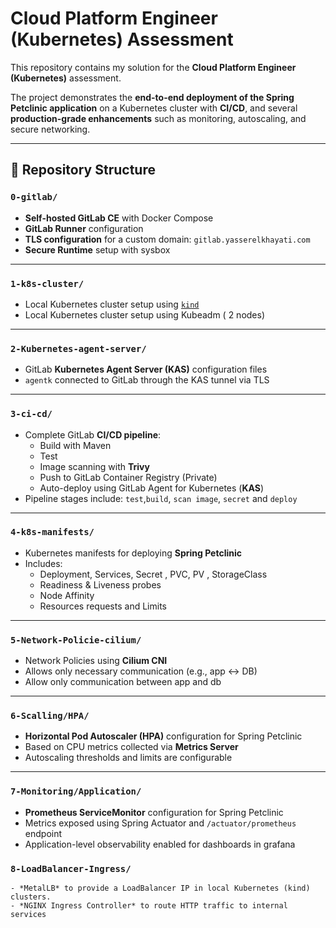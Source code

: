 # Cloud Platform Engineer (Kubernetes) Assessment

This repository contains my solution for the **Cloud Platform Engineer (Kubernetes)** assessment.

The project demonstrates the **end-to-end deployment of the Spring Petclinic application** on a Kubernetes cluster with **CI/CD**, and several **production-grade enhancements** such as monitoring, autoscaling, and secure networking.

---

## 📂 Repository Structure

### `0-gitlab/`

- **Self-hosted GitLab CE** with Docker Compose
- **GitLab Runner** configuration
- **TLS configuration** for a custom domain: `gitlab.yasserelkhayati.com`
- **Secure Runtime** setup with sysbox

---

### `1-k8s-cluster/`

- Local Kubernetes cluster setup using [`kind`](https://kind.sigs.k8s.io/)
- Local Kubernetes cluster setup using Kubeadm ( 2 nodes)

---

### `2-Kubernetes-agent-server/`

- GitLab **Kubernetes Agent Server (KAS)** configuration files
- `agentk` connected to GitLab through the KAS tunnel via TLS

---

### `3-ci-cd/`

- Complete GitLab **CI/CD pipeline**:
  - Build with Maven
  - Test 
  - Image scanning with **Trivy**
  - Push to GitLab Container Registry (Private)
  - Auto-deploy using GitLab Agent for Kubernetes (**KAS**)
- Pipeline stages include:  `test`,`build`, `scan image`, `secret` and `deploy`

---

### `4-k8s-manifests/`

- Kubernetes manifests for deploying **Spring Petclinic**
- Includes:
  - Deployment, Services, Secret , PVC, PV , StorageClass 
  - Readiness & Liveness probes
  - Node Affinity
  - Resources requests and Limits

---

### `5-Network-Policie-cilium/`

- Network Policies using **Cilium CNI**
- Allows only necessary communication (e.g., app ↔ DB)
- Allow only communication between app and db

---

### `6-Scalling/HPA/`

- **Horizontal Pod Autoscaler (HPA)** configuration for Spring Petclinic
- Based on CPU metrics collected via **Metrics Server**
- Autoscaling thresholds and limits are configurable

---

### `7-Monitoring/Application/`

- **Prometheus ServiceMonitor** configuration for Spring Petclinic
- Metrics exposed using Spring Actuator and `/actuator/prometheus` endpoint
- Application-level observability enabled for dashboards in grafana

### `8-LoadBalancer-Ingress/`

    - *MetalLB* to provide a LoadBalancer IP in local Kubernetes (kind) clusters.
    - *NGINX Ingress Controller* to route HTTP traffic to internal services

